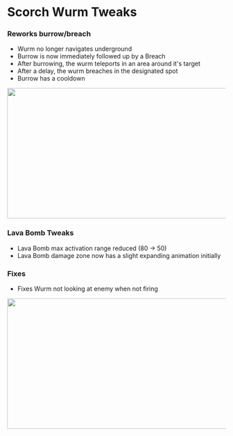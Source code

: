 # Scorch Wurm Tweaks

### Reworks burrow/breach

- Wurm no longer navigates underground
- Burrow is now immediately followed up by a Breach
- After burrowing, the wurm teleports in an area around it's target
- After a delay, the wurm breaches in the designated spot
- Burrow has a cooldown

<img src="https://s14.gifyu.com/images/bsjxg.gif" width="600" height="300" />

### Lava Bomb Tweaks

- Lava Bomb max activation range reduced (80 -> 50)
- Lava Bomb damage zone now has a slight expanding animation initially

### Fixes

- Fixes Wurm not looking at enemy when not firing

<img src="https://s14.gifyu.com/images/bsjx4.gif" width="600" height="300" />

